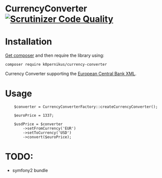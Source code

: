 # CurrencyConverter [![Scrutinizer Code Quality](https://scrutinizer-ci.com/g/k0pernikus/currencyconverter/badges/quality-score.png?b=master)](https://scrutinizer-ci.com/g/k0pernikus/CurrencyConverter/?branch=master)


# Installation

[Get composer](https://getcomposer.org/) and then require the library using:

```
composer require k0pernikus/currency-converter
```

Currency Converter supporting the [European Central Bank XML](http://www.ecb.europa.eu/stats/eurofxref/eurofxref-daily.xml).

# Usage
```
    $converter = CurrencyConverterFactory::createCurrencyConverter();

    $euroPrice = 1337;

    $usdPrice = $converter
        ->setFromCurrency('EUR')
        ->setToCurrency('USD')
        ->convert($euroPrice);
```

# TODO:

* symfony2 bundle
